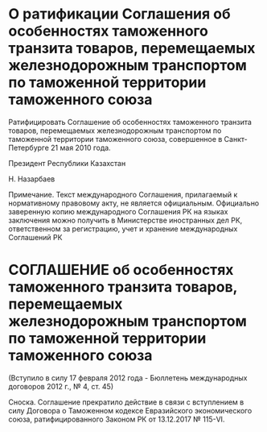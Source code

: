 # О ратификации Соглашения об особенностях таможенного транзита товаров, перемещаемых железнодорожным транспортом по таможенной территории таможенного союза

Ратифицировать Соглашение об особенностях таможенного транзита товаров, перемещаемых железнодорожным транспортом по таможенной территории таможенного союза, совершенное в Санкт-Петербурге 21 мая 2010 года.

Президент Республики Казахстан

Н. Назарбаев

Примечание. Текст международного Соглашения, прилагаемый к нормативному правовому акту, не является официальным. Официально заверенную копию международного Соглашения РК на языках заключения можно получить в Министерстве иностранных дел РК, ответственном за регистрацию, учет и хранение международных Соглашений РК

# СОГЛАШЕНИЕ об особенностях таможенного транзита товаров, перемещаемых железнодорожным транспортом по таможенной территории таможенного союза

(Вступило в силу 17 февраля 2012 года - Бюллетень международных договоров 2012 г., № 4, ст. 45)

Сноска. Соглашение прекратило действие в связи с вступлением в силу Договора о Таможенном кодексе Евразийского экономического союза, ратифицированного Законом РК от 13.12.2017 № 115-VI.


